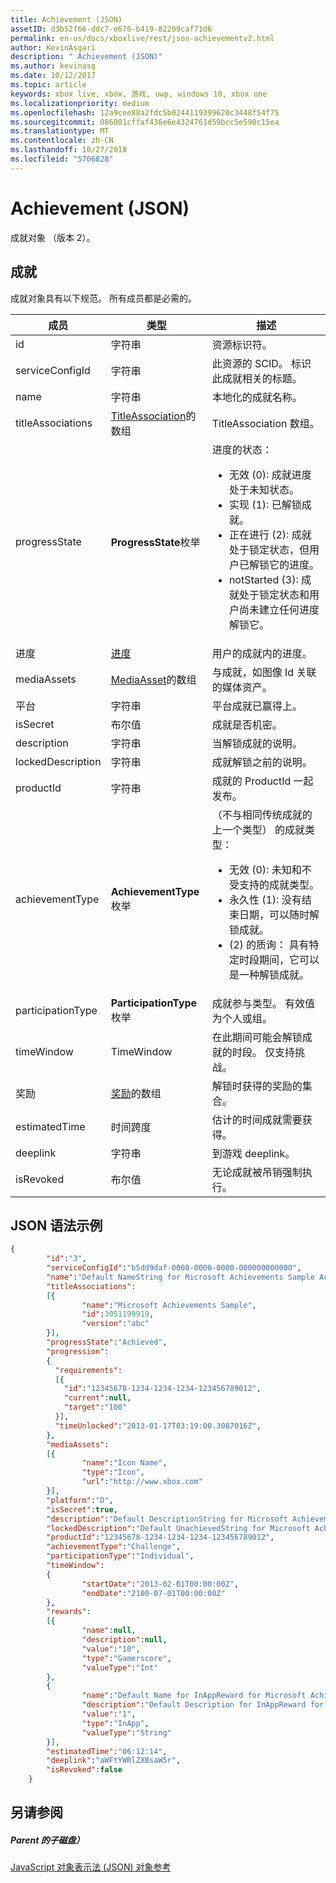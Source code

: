 ```yaml
---
title: Achievement (JSON)
assetID: d3b52f66-ddc7-e676-b419-82209caf71d6
permalink: en-us/docs/xboxlive/rest/json-achievementv2.html
author: KevinAsgari
description: " Achievement (JSON)"
ms.author: kevinasg
ms.date: 10/12/2017
ms.topic: article
keywords: xbox live, xbox, 游戏, uwp, windows 10, xbox one
ms.localizationpriority: medium
ms.openlocfilehash: 12a9cee88a2fdc5b0244119399620c3448f54f75
ms.sourcegitcommit: 086001cffaf436e6e4324761d59bcc5e598c15ea
ms.translationtype: MT
ms.contentlocale: zh-CN
ms.lasthandoff: 10/27/2018
ms.locfileid: "5706828"
---
```

# <a name="achievement-json"></a>Achievement (JSON)
成就对象 （版本 2）。
<a id="ID4EN"></a>


## <a name="achievement"></a>成就

成就对象具有以下规范。 所有成员都是必需的。

| 成员| 类型| 描述|
| --- | --- | --- |
| id| 字符串| 资源标识符。|
| serviceConfigId| 字符串| 此资源的 SCID。 标识此成就相关的标题。 |
| name| 字符串| 本地化的成就名称。|
| titleAssociations| [TitleAssociation](json-titleassociation.md)的数组| TitleAssociation 数组。|
| progressState| **ProgressState**枚举| 进度的状态： <ul><li>无效 (0): 成就进度处于未知状态。</li><li>实现 (1): 已解锁成就。</li><li>正在进行 (2): 成就处于锁定状态，但用户已解锁它的进度。</li><li>notStarted (3): 成就处于锁定状态和用户尚未建立任何进度解锁它。</li></ul> | 
| 进度| [进度](json-progression.md)| 用户的成就内的进度。|
| mediaAssets| [MediaAsset](json-mediaasset.md)的数组| 与成就，如图像 Id 关联的媒体资产。 |
| 平台| 字符串| 平台成就已赢得上。|
| isSecret| 布尔值| 成就是否机密。|
| description| 字符串| 当解锁成就的说明。|
| lockedDescription| 字符串| 成就解锁之前的说明。|
| productId| 字符串| 成就的 ProductId 一起发布。|
| achievementType| **AchievementType**枚举| （不与相同传统成就的上一个类型） 的成就类型： <ul><li>无效 (0): 未知和不受支持的成就类型。</li><li>永久性 (1): 没有结束日期，可以随时解锁成就。</li><li>(2) 的质询： 具有特定时段期间，它可以是一种解锁成就。</li></ul> |
| participationType| **ParticipationType**枚举| 成就参与类型。 有效值为个人或组。|
| timeWindow| TimeWindow| 在此期间可能会解锁成就的时段。 仅支持挑战。|
| 奖励| [奖励](json-reward.md)的数组| 解锁时获得的奖励的集合。|
| estimatedTime| 时间跨度| 估计的时间成就需要获得。|
| deeplink| 字符串| 到游戏 deeplink。|
| isRevoked| 布尔值| 无论成就被吊销强制执行。|

<a id="ID4EIAAC"></a>


## <a name="sample-json-syntax"></a>JSON 语法示例


```json
{
        "id":"3",
        "serviceConfigId":"b5dd9daf-0000-0000-0000-000000000000",
        "name":"Default NameString for Microsoft Achievements Sample Achievement 3",
        "titleAssociations":
        [{
                "name":"Microsoft Achievements Sample",
                "id":3051199919,
                "version":"abc"
        }],
        "progressState":"Achieved",
        "progression":
        {
          "requirements":
          [{
            "id":"12345678-1234-1234-1234-123456789012",
            "current":null,
            "target":"100"
          }],
          "timeUnlocked":"2013-01-17T03:19:00.3087016Z",
        },
        "mediaAssets":
        [{
                "name":"Icon Name",
                "type":"Icon",
                "url":"http://www.xbox.com"
        }],
        "platform":"D",
        "isSecret":true,
        "description":"Default DescriptionString for Microsoft Achievements Sample Achievement 3",
        "lockedDescription":"Default UnachievedString for Microsoft Achievements Sample Achievement 3",
        "productId":"12345678-1234-1234-1234-123456789012",
        "achievementType":"Challenge",
        "participationType":"Individual",
        "timeWindow":
        {
                "startDate":"2013-02-01T00:00:00Z",
                "endDate":"2100-07-01T00:00:00Z"
        },
        "rewards":
        [{
                "name":null,
                "description":null,
                "value":"10",
                "type":"Gamerscore",
                "valueType":"Int"
        },
        {
                "name":"Default Name for InAppReward for Microsoft Achievements Sample Achievement 3",
                "description":"Default Description for InAppReward for Microsoft Achievements Sample Achievement 3",
                "value":"1",
                "type":"InApp",
                "valueType":"String"
        }],
        "estimatedTime":"06:12:14",
        "deeplink":"aWFtYWRlZXBsaW5r",
        "isRevoked":false
    }

```


<a id="ID4ERAAC"></a>


## <a name="see-also"></a>另请参阅

<a id="ID4ETAAC"></a>


##### <a name="parent"></a>Parent 的子磁盘）

[JavaScript 对象表示法 (JSON) 对象参考](atoc-xboxlivews-reference-json.md)
